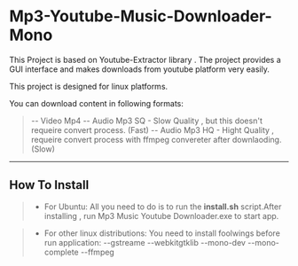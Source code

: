 # Mp3-Youtube-Music-Downloader-Mono
This Project is based on Youtube-Extractor library . The project provides a GUI interface and makes downloads from youtube platform very easily.

This project is designed for linux platforms.

You can download content in following formats:

 >-- Video Mp4 
 >-- Audio Mp3 SQ - Slow Quality , but this doesn't requeire convert process. (Fast)
 >-- Audio Mp3 HQ - Hight Quality , requeire convert process with ffmpeg convereter after downlaoding. (Slow)
 
---------------------------------------- 
How To Install
------------------------------
  
   >- For Ubuntu:
     All you need to do is to run the **install.sh** script.After installing , run Mp3 Music Youtube Downloader.exe to start app.
     
     
   >- For other linux distributions:
     You need to install foolwings before run application:
   >--gstreame
   >--webkitgtklib
   >--mono-dev
   >--mono-complete
   >--ffmpeg
        
   
